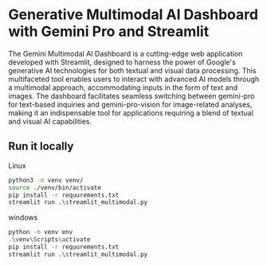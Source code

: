 # Generative Multimodal AI Dashboard with Gemini Pro and Streamlit
The Gemini Multimodal AI Dashboard is a cutting-edge web application developed with Streamlit, 
designed to harness the power of Google's generative AI technologies for both textual and visual data processing. 
This multifaceted tool enables users to interact with advanced AI models through a multimodal approach, 
accommodating inputs in the form of text and images. The dashboard facilitates seamless switching between 
gemini-pro for text-based inquiries and gemini-pro-vision for image-related analyses, making it an indispensable
tool for applications requiring a blend of textual and visual AI capabilities.

## Run it locally
Linux 
```sh
python3 -m venv venv/  
source ./venv/bin/activate
pip install -r requurements.txt
streamlit run .\streamlit_multimodal.py
```
windows 

```sh
python -m venv env
.\venv\Scripts\activate
pip install -r requurements.txt
streamlit run .\streamlit_multimodal.py

```




